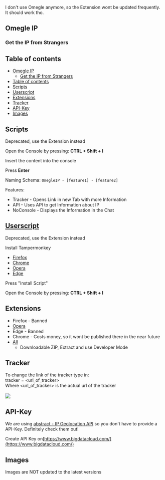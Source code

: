 I don't use Omegle anymore, so the Extension wont be updated frequently. It should work tho.

## Omegle IP

### Get the IP from Strangers

## Table of contents

- [Omegle IP](#omegle-ip)
  - [Get the IP from Strangers](#get-the-ip-from-strangers)
- [Table of contents](#table-of-contents)
- [Scripts](#scripts)
- [Userscript](#userscript)
- [Extensions](#extensions)
- [Tracker](#tracker)
- [API-Key](#api-key)
- [Images](#images)

## Scripts

Deprecated, use the Extension instead

Open the Console by pressing: **CTRL + Shift + I**

Insert the content into the console

Press **Enter**

Naming Schema: `OmegleIP - [feature1] - [feature2]`

Features:

- Tracker - Opens Link in new Tab with more Information
- API - Uses API to get Information about IP
- NoConsole - Displays the Information in the Chat

## [Userscript](https://greasyfork.org/de/scripts/410842-omegle-ip)

Deprecated, use the Extension instead

Install Tampermonkey

- [Firefox](https://addons.mozilla.org/de/firefox/addon/tampermonkey/)
- [Chrome](https://chrome.google.com/webstore/detail/tampermonkey/dhdgffkkebhmkfjojejmpbldmpobfkfo?hl=de)
- [Opera](https://addons.opera.com/de/extensions/details/tampermonkey-beta/)
- [Edge](https://microsoftedge.microsoft.com/addons/detail/tampermonkey/iikmkjmpaadaobahmlepeloendndfp)  

Press "Install Script"

Open the Console by pressing: **CTRL + Shift + I**

## Extensions

- Firefox - Banned
- [Opera](https://addons.opera.com/de/extensions/details/omegle-ip/)
- Edge - Banned
- Chrome - Costs money, so it wont be published there in the near future  
- [All](https://github.com/kaaaxcreators/omegleip/raw/master/latest.zip)
  - Downloadable ZIP, Extract and use Developer Mode

## Tracker

To change the link of the tracker type in:  
tracker = <url_of_tracker>  
Where <url_of_tracker> is the actual url of the tracker<br><br>
![](https://i.imgur.com/ljtlSTH.png)

## API-Key

We are using [abstract - IP Geolocation API](https://www.abstractapi.com/ip-geolocation-api) so you don't have to provide a API-Key. Definitely check them out!

Create API Key on[https://www.bigdatacloud.com/](https://www.bigdatacloud.com/)

## Images

Images are NOT updated to the latest versions
